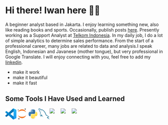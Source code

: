 # Hi there! Iwan here :construction_worker_man:

A beginner analyst based in Jakarta. I enjoy learning something new, also like reading books and sports. Occasionally, publish posts [here](https://medium.com/@kurniawan50). Presently working as a Support Analyst at [Telkom Indonesia](https://www.telkom.co.id/sites). In my daily job, I do a lot of simple analytics to determine sales performance. From the start of a professional career, many jobs are related to data and analysis.I speak English, Indonesian and Javanese (mother tongue), but very professional in Google Translate. I will enjoy connecting with you, feel free to add my [linkedin](https://www.linkedin.com/in/iwankurniawan50/).

- make it work 
- make it beautiful
- make it fast

## Some Tools I Have Used and Learned
<img align="left" width="35px" src="https://github.com/devicons/devicon/blob/master/icons/vscode/vscode-original.svg">
<img align="left" width="35px" src="https://github.com/devicons/devicon/blob/master/icons/jupyter/jupyter-original.svg">
<img align="left" width="35px" src="https://github.com/devicons/devicon/blob/master/icons/python/python-original.svg">
<img align="left" width="35px" src="https://github.com/devicons/devicon/blob/master/icons/mysql/mysql-original.svg">
<img align="left" width="35px" src="https://upload.wikimedia.org/wikipedia/commons/3/34/Microsoft_Office_Excel_%282019%E2%80%93present%29.svg">
<img align="left" width="35px" src="https://cdn.worldvectorlogo.com/logos/tableau-software.svg">
<img align="left" width="35px" src="https://upload.wikimedia.org/wikipedia/commons/4/4c/Looker.svg">
